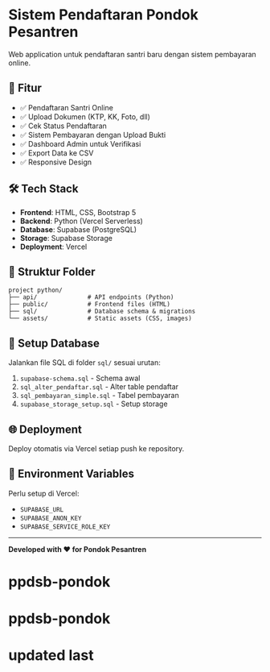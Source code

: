 # Sistem Pendaftaran Pondok Pesantren

Web application untuk pendaftaran santri baru dengan sistem pembayaran online.

## 🚀 Fitur

- ✅ Pendaftaran Santri Online
- ✅ Upload Dokumen (KTP, KK, Foto, dll)
- ✅ Cek Status Pendaftaran
- ✅ Sistem Pembayaran dengan Upload Bukti
- ✅ Dashboard Admin untuk Verifikasi
- ✅ Export Data ke CSV
- ✅ Responsive Design

## 🛠️ Tech Stack

- **Frontend**: HTML, CSS, Bootstrap 5
- **Backend**: Python (Vercel Serverless)
- **Database**: Supabase (PostgreSQL)
- **Storage**: Supabase Storage
- **Deployment**: Vercel

## 📁 Struktur Folder

```
project python/
├── api/              # API endpoints (Python)
├── public/           # Frontend files (HTML)
├── sql/              # Database schema & migrations
└── assets/           # Static assets (CSS, images)
```

## 🔧 Setup Database

Jalankan file SQL di folder `sql/` sesuai urutan:

1. `supabase-schema.sql` - Schema awal
2. `sql_alter_pendaftar.sql` - Alter table pendaftar
3. `sql_pembayaran_simple.sql` - Tabel pembayaran
4. `supabase_storage_setup.sql` - Setup storage

## 🌐 Deployment

Deploy otomatis via Vercel setiap push ke repository.

## 📝 Environment Variables

Perlu setup di Vercel:

- `SUPABASE_URL`
- `SUPABASE_ANON_KEY`
- `SUPABASE_SERVICE_ROLE_KEY`

---

**Developed with ❤️ for Pondok Pesantren**

# ppdsb-pondok

# ppdsb-pondok

# updated last
